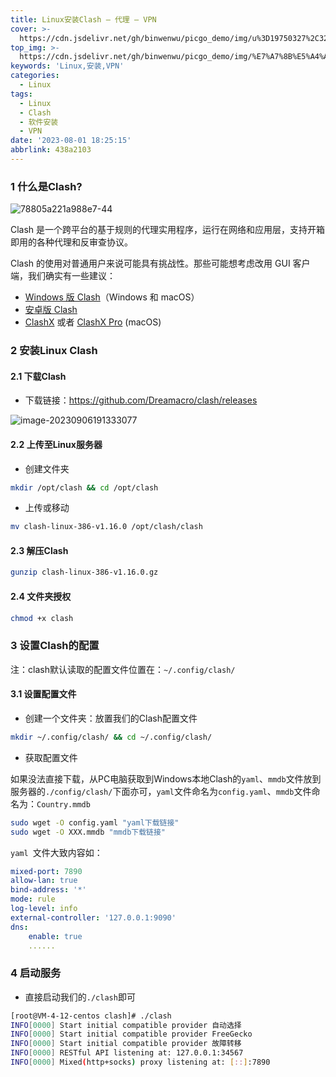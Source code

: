 ```yaml
---
title: Linux安装Clash – 代理 – VPN
cover: >-
  https://cdn.jsdelivr.net/gh/binwenwu/picgo_demo/img/u%3D19750327%2C3266188780%26fm%3D253%26fmt%3Dauto%26app%3D138%26f%3DJPEG
top_img: >-
  https://cdn.jsdelivr.net/gh/binwenwu/picgo_demo/img/%E7%A7%8B%E5%A4%A9%E9%A3%8E%E6%99%AF%20%E6%A0%91%20%E7%8B%97%20%E8%90%BD%E5%8F%B6%20%E9%AB%98%E5%B1%B1%20%E5%94%AF%E7%BE%8E%E6%84%8F%E5%A2%83%E9%A3%8E%E6%99%AF4k%E5%A3%81%E7%BA%B8_%E5%BD%BC%E5%B2%B8%E5%9B%BE%E7%BD%91.jpg
keywords: 'Linux,安装,VPN'
categories:
  - Linux
tags:
  - Linux
  - Clash
  - 软件安装
  - VPN
date: '2023-08-01 18:25:15'
abbrlink: 438a2103
---
```


### 1 什么是Clash?

![78805a221a988e7-44](https://cdn.jsdelivr.net/gh/binwenwu/picgo_demo/img/78805a221a988e7-44.png)



Clash 是一个跨平台的基于规则的代理实用程序，运行在网络和应用层，支持开箱即用的各种代理和反审查协议。

Clash 的使用对普通用户来说可能具有挑战性。那些可能想考虑改用 GUI 客户端，我们确实有一些建议：

- [Windows 版 Clash](https://github.com/Fndroid/clash_for_windows_pkg/releases)（Windows 和 macOS）
- [安卓版 Clash](https://github.com/Kr328/ClashForAndroid)
- [ClashX](https://github.com/yichengchen/clashX) 或者 [ClashX Pro](https://install.appcenter.ms/users/clashx/apps/clashx-pro/distribution_groups/public) (macOS)



### 2 安装Linux Clash

#### 2.1 下载Clash

- 下载链接：https://github.com/Dreamacro/clash/releases

![image-20230906191333077](https://cdn.jsdelivr.net/gh/binwenwu/picgo_demo/img/image-20230906191333077.png)



#### 2.2 上传至Linux服务器

- 创建文件夹

```BASH
mkdir /opt/clash && cd /opt/clash
```

- 上传或移动

```BASH
mv clash-linux-386-v1.16.0 /opt/clash/clash
```



#### 2.3 解压Clash

```BASH
gunzip clash-linux-386-v1.16.0.gz
```



#### 2.4 文件夹授权

```BASH
chmod +x clash
```



### 3 设置Clash的配置

注：clash默认读取的配置文件位置在：`~/.config/clash/`

#### 3.1 设置配置文件

- 创建一个文件夹：放置我们的Clash配置文件

```BASH
mkdir ~/.config/clash/ && cd ~/.config/clash/ 
```

- 获取配置文件

如果没法直接下载，从PC电脑获取到Windows本地Clash的`yaml`、`mmdb`文件放到服务器的`./config/clash/`下面亦可，`yaml`文件命名为`config.yaml`、`mmdb`文件命名为：`Country.mmdb`

```BASH
sudo wget -O config.yaml "yaml下载链接"
sudo wget -O XXX.mmdb "mmdb下载链接"
```

`yaml `文件大致内容如：

```yaml
mixed-port: 7890
allow-lan: true
bind-address: '*'
mode: rule
log-level: info
external-controller: '127.0.0.1:9090'
dns:
    enable: true
    ......
```



### 4 启动服务

- 直接启动我们的`./clash`即可

```bash
[root@VM-4-12-centos clash]# ./clash 
INFO[0000] Start initial compatible provider 自动选择       
INFO[0000] Start initial compatible provider FreeGecko  
INFO[0000] Start initial compatible provider 故障转移       
INFO[0000] RESTful API listening at: 127.0.0.1:34567    
INFO[0000] Mixed(http+socks) proxy listening at: [::]:7890
```

